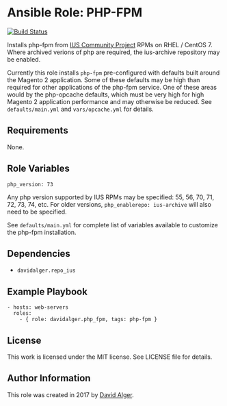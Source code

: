 # Ansible Role: PHP-FPM

[![Build Status](https://travis-ci.com/davidalger/ansible-role-php-fpm.svg?branch=master)](https://travis-ci.com/davidalger/ansible-role-php-fpm)

Installs php-fpm from [IUS Community Project](http://ius.io) RPMs on RHEL / CentOS 7. Where archived verions of php are required, the ius-archive repository may be enabled.

Currently this role installs `php-fpm` pre-configured with defaults built around the Magento 2 application. Some of these defaults may be high than required for other applications of the php-fpm service. One of these areas would by the php-opcache defaults, which must be very high for high Magento 2 application performance and may otherwise be reduced. See `defaults/main.yml` and `vars/opcache.yml` for details.

## Requirements

None.

## Role Variables

    php_version: 73

Any php version supported by IUS RPMs may be specified: 55, 56, 70, 71, 72, 73, 74, etc. For older versions, `php_enablerepo: ius-archive` will also need to be specified.

See `defaults/main.yml` for complete list of variables available to customize the php-fpm installation.

## Dependencies

* `davidalger.repo_ius`

## Example Playbook

    - hosts: web-servers
      roles:
        - { role: davidalger.php_fpm, tags: php-fpm }

## License

This work is licensed under the MIT license. See LICENSE file for details.

## Author Information

This role was created in 2017 by [David Alger](http://davidalger.com/).
